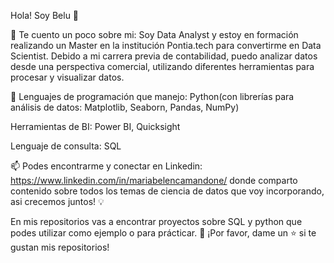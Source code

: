 Hola! Soy Belu 👋

🔎 Te cuento un poco sobre mi: Soy Data Analyst y estoy en formación realizando un Master en la institución Pontia.tech para convertirme en Data Scientist. Debido a mi carrera previa de contabilidad, puedo analizar datos desde una perspectiva comercial, utilizando diferentes herramientas para procesar y visualizar datos. 

🌱 Lenguajes de programación que manejo: Python(con librerías para análisis de datos: Matplotlib, Seaborn, Pandas, NumPy) 

Herramientas de BI: Power BI, Quicksight

Lenguaje de consulta: SQL 


📫 Podes encontrarme y conectar en Linkedin: https://www.linkedin.com/in/mariabelencamandone/  donde comparto contenido sobre todos los temas de ciencia de datos que voy incorporando, asi crecemos juntos! 💡

En mis repositorios vas a encontrar proyectos sobre SQL y python que podes utilizar como ejemplo o para prácticar. 
👏 ¡Por favor, dame un ⭐️ si te gustan mis repositorios!

